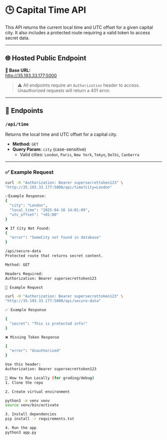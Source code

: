 # 🕒 Capital Time API

This API returns the current local time and UTC offset for a given capital city. It also includes a protected route requiring a valid token to access secret data.

---

## 🌐 Hosted Public Endpoint

**🔗 Base URL:**  
http://35.193.33.177:5000

> ⚠️ All endpoints require an `Authorization` header to access. Unauthorized requests will return a 401 error.

---

## 📌 Endpoints

### `/api/time`

Returns the local time and UTC offset for a capital city.

- **Method:** `GET`
- **Query Param:** `city` (case-sensitive)  
  - Valid cities: `London`, `Paris`, `New York`, `Tokyo`, `Delhi`, `Canberra`

---

### ✅ Example Request

```bash
curl -H "Authorization: Bearer supersecrettoken123" \
"http://35.193.33.177:5000/api/time?city=London"

✅Example Response:
{
  "city": "London",
  "local_time": "2025-04-16 14:01:09",
  "utc_offset": "+01:00"
}

❌ If City Not Found:
{
  "error": "SomeCity not found in database"
}

/api/secure-data
Protected route that returns secret content.

Method: GET

Headers Required:
Authorization: Bearer supersecrettoken123

🔐 Example Request

curl -H "Authorization: Bearer supersecrettoken123" \
"http://35.193.33.177:5000/api/secure-data"

✅ Example Response

{
  "secret": "This is protected info!"
}

❌ Missing Token Response

{
  "error": "Unauthorized"
}

Use this header:
Authorization: Bearer supersecrettoken123

🧪 How to Run Locally (for grading/debug)
1. Clone the repo

2. Create virtual environment

python3 -m venv venv
source venv/bin/activate

3. Install dependencies
pip install -r requirements.txt

4. Run the app
python3 app.py


